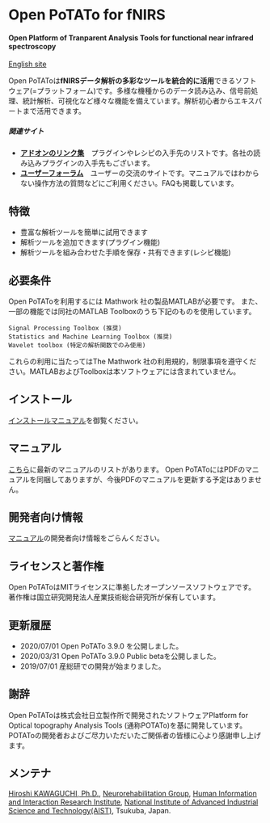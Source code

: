 # Open PoTATo for fNIRS
#### Open Platform of Tranparent Analysis Tools for functional near infrared spectroscopy

[English site](/README_EN.md)

Open PoTAToは**fNIRSデータ解析の多彩なツールを統合的に活用**できるソフトウェア(=プラットフォーム)です。多様な機種からのデータ読み込み、信号前処理、統計解析、可視化など様々な機能を備えています。解析初心者からエキスパートまで活用できます。


##### 関連サイト

- [**アドオンのリンク集**](https://github.com/hkwgc/open-potato-add-on-lists)　プラグインやレシピの入手先のリストです。各社の読み込みプラグインの入手先もございます。
- [**ユーザーフォーラム**](https://github.com/hkwgc/open-potato-forum)　ユーザーの交流のサイトです。マニュアルではわからない操作方法の質問などにご利用ください。FAQも掲載しています。


## 特徴
* 豊富な解析ツールを簡単に試用できます
* 解析ツールを追加できます(プラグイン機能)
* 解析ツールを組み合わせた手順を保存・共有できます(レシピ機能)

## 必要条件

Open PoTAToを利用するには Mathwork 社の製品MATLABが必要です。
また、一部の機能では同社のMATLAB Toolboxのうち下記のものを使用しています。
```
Signal Processing Toolbox (推奨)
Statistics and Machine Learning Toolbox (推奨)
Wavelet toolbox (特定の解析関数でのみ使用)
```
これらの利用に当たってはThe Mathwork 社の利用規約，制限事項を遵守ください。MATLABおよびToolboxは本ソフトウェアには含まれていません。

## インストール
[インストールマニュアル](op/html/ja/install-potato.md)を御覧ください。


## マニュアル
[こちら](op/html/ja/index.md)に最新のマニュアルのリストがあります。
Open PoTAToにはPDFのマニュアルを同梱してありますが、今後PDFのマニュアルを更新する予定はありません。

## 開発者向け情報
[マニュアル](op/html/ja/index.md)の開発者向け情報をごらんください。


## ライセンスと著作権
Open PoTAToはMITライセンスに準拠したオープンソースソフトウェアです。
著作権は国立研究開発法人産業技術総合研究所が保有しています。

## 更新履歴
- 2020/07/01 Open PoTATo 3.9.0 を公開しました。
- 2020/03/31 Open PoTATo 3.9.0 Public betaを公開しました。
- 2019/07/01 産総研での開発が始まりました。 

## 謝辞
Open PoTAToは株式会社日立製作所で開発されたソフトウェアPlatform for Optical topography Analysis Tools (通称POTATo)を基に開発しています。POTAToの開発者およびご尽力いただいたご関係者の皆様に心より感謝申し上げます。

## メンテナ

[Hiroshi KAWAGUCHI, Ph.D.](https://github.com/hkwgc), 
[Neurorehabilitation Group](https://unit.aist.go.jp/hiiri/nrehrg/index.html), 
[Human Information and Interaction Research Institute](https://unit.aist.go.jp/hiiri/index.html), 
[National Institute of Advanced Industrial Science and Technology(AIST)](https://www.aist.go.jp/),
Tsukuba, Japan.



